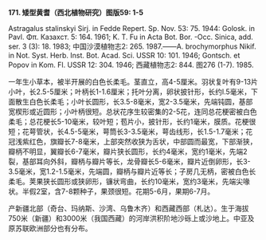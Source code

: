 **171. 矮型黄耆（西北植物研究）图版59: 1-5**

Astragalus stalinskyi Sirj. in Fedde Repert. Sp. Nov. 53: 75. 1944: Golosk. in Pavl. Φπ. Казахст. 5: 164. 1961; K. T. Fu in Acta Bot. Bor. -Occ. Sinica, add. ser. 3 (3): 18. 1983; 中国沙漠植物志2: 265. 1987.——A. brochymorphus Nikif. in Not. Syst. Herb. Inst. Bot. Acad. Sci. USSR 10: 101. 1946; Gontsch. et Popov in Kom. Fl. USSR 12: 304. 1946; 西藏植物志2: 844. 图276 (1-7). 1985.

一年生小草本，被半开展的白色长柔毛。茎直立，高4-5厘米。羽状复叶有9-13片小叶，长2.5-5厘米；叶柄长1-1.6厘米；托叶分离，卵状披针形，长约l.5毫米，下面散生白色长柔毛；小叶长圆形，长3.5-8毫米，宽2-3.5毫米，先端钝圆，基部宽楔形或近圆形；小叶柄很短。总状花序生较密集的2-5花，连同总花梗密被白色柔毛；总花梗长5-10毫米，较叶短；苞片小，披针形，长约1毫米，膜质。花梗很短；花萼管状，长4.5-5毫米，萼筒长3-3.5毫米，萼齿线形，长1.5-1.7毫米；花冠浅紫红色，旗瓣长7-8毫米，上部突然收狭为舌状，中部圆而最宽，下部渐狭，瓣柄不明显，翼瓣长6-7毫米，瓣片狭长圆形，长约4毫米，宽约1毫米，先端2裂，基部耳向外斜，瓣柄与瓣片等长，龙骨瓣长5-6毫米，瓣片近倒卵形，长3-3.5毫米，宽1.2-1.5毫米，先端圆，瓣柄与瓣片近等长；子房几无柄，密被白色长柔毛。荚果狭长圆形或狭卵形，镰状弯曲，长约10毫米，宽约3毫米，先端尖喙状。半假2室，含7-8颗种子，果颈很短。花期5-6月，果期6-7月。

产新疆北部（奇台、玛纳斯、沙湾、乌鲁木齐）和西藏西部（札达）。生于海拔750米（新疆）和3000米（我国西藏）的河岸洪积阶地沙砾上或沙地上。中亚及原苏联欧洲部分也有分布。
